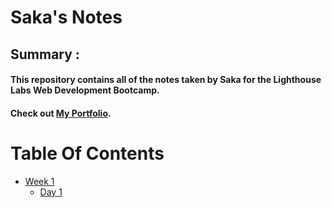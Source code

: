 # Saka's Notes

## Summary :
#### This repository contains all of the notes taken by Saka for the Lighthouse Labs Web Development Bootcamp.

#### Check out [My Portfolio](moshoodsaka.appspot.com).

# Table Of Contents

* [Week 1](/Week_1)
  * [Day 1](/Week_1/Day_1)